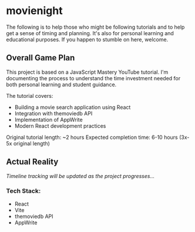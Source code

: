 # movienight

The following is to help those who might be following tutorials and to help get a sense of timing and planning. It's also for personal learning and educational purposes. If you happen to stumble on here, welcome.

## **Overall Game Plan**
This project is based on a JavaScript Mastery YouTube tutorial. I'm documenting the process to understand the time investment needed for both personal learning and student guidance.

The tutorial covers:
- Building a movie search application using React
- Integration with themoviedb API
- Implementation of AppWrite
- Modern React development practices

Original tutorial length: ~2 hours
Expected completion time: 6-10 hours (3x-5x original length)

## **Actual Reality**
_Timeline tracking will be updated as the project progresses..._

### Tech Stack:
- React
- Vite
- themoviedb API
- AppWrite

